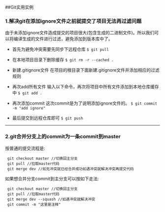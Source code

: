 ##Git实用实例

### 1.解决git在添加ignore文件之前就提交了项目无法再过滤问题

由于未添加ignore文件造成提交的项目很大(包含生成的二进制文件)。所以我们可以将编译生成的文件进行过滤，避免添加到版本库中了。

* 首先为避免冲突需要先同步下远程仓库
`$ git pull`

* 在本地项目目录下删除缓存
`$ git rm -r --cached .`

* 新建.gitignore文件
在项目的根目录下面新建.gitignore文件并添加相应的过滤规则

* 再次add所有文件
输入以下命令，再次将项目中所有文件添加到本地仓库缓存中
`$ git add .`

* 再次添加commit
这次commit是为了说明添加ignore文件的。
`$ git commit -m "add ignore"`

* 最后提交到远程仓库即可
`$ git push`

----

### 2.git合并分支上的commit为一条commit到master

按普通的提交流程是:
```
 git checkout master //切换回主分支
 git pull //拉取master代码
 git merge dev //如无冲突就已经合并成功如遇冲突就解决冲突再提交代码
```
如果想合并分支commit到主分支可以按如下走法:
```
 git checkout master //切换回主分支
 git pull //拉取master代码
 git merge dev --squash //如遇冲突就解决冲突
 git commit -m "这里是注释"
```